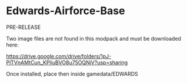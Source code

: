 # Edwards-Airforce-Base
PRE-RELEASE

Two image files are not found in this modpack and must be downloaded here:

https://drive.google.com/drive/folders/1pJ-PlTVnAMtCun_KPliuBVO8u75OQNjV?usp=sharing

Once installed, place then inside gamedata/EDWARDS
